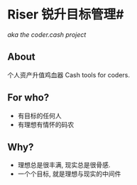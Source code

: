 # Riser 锐升目标管理#
*aka the coder.cash project*

About
-----
个人资产升值鸡血器
Cash tools for coders.

For who?
--------
* 有目标的任何人   
* 有理想有情怀的码农   

Why?
----
* 理想总是很丰满, 现实总是很骨感.   
* 一个个目标, 就是理想与现实的中间件   


